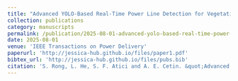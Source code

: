 ```yaml
---
title: "Advanced YOLO-Based Real-Time Power Line Detection for Vegetation Management"
collection: publications
category: manuscripts
permalink: /publication/2025-08-01-advanced-yolo-based-real-time-power-line-detection-for-vegetation-management
date: 2025-08-01
venue: 'IEEE Transactions on Power Delivery'
paperurl: 'http://jessica-hub.github.io/files/paper1.pdf'
bibtex_url: 'http://jessica-hub.github.io/files/pubs.bib'
citation: 'S. Rong, L. He, S. F. Atici and A. E. Cetin. &quot;Advanced YOLO-Based Real-Time Power Line Detection for Vegetation Management.&quot; <i>IEEE Transactions on Power Delivery</i>, vol. 40, no. 4, pp. 2142–2153, 2025.'
---
```


